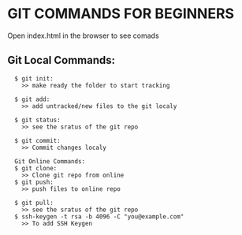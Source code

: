 # GIT COMMANDS FOR BEGINNERS

Open index.html in the browser to see comads

## Git Local Commands:

      $ git init:
        >> make ready the folder to start tracking

      $ git add:
        >> add untracked/new files to the git localy

      $ git status:
        >> see the sratus of the git repo

      $ git commit:
        >> Commit changes localy

      Git Online Commands:
      $ git clone:
        >> Clone git repo from online
      $ git push:
        >> push files to online repo

      $ git pull:
        >> see the sratus of the git repo
      $ ssh-keygen -t rsa -b 4096 -C "you@example.com"
        >> To add SSH Keygen
